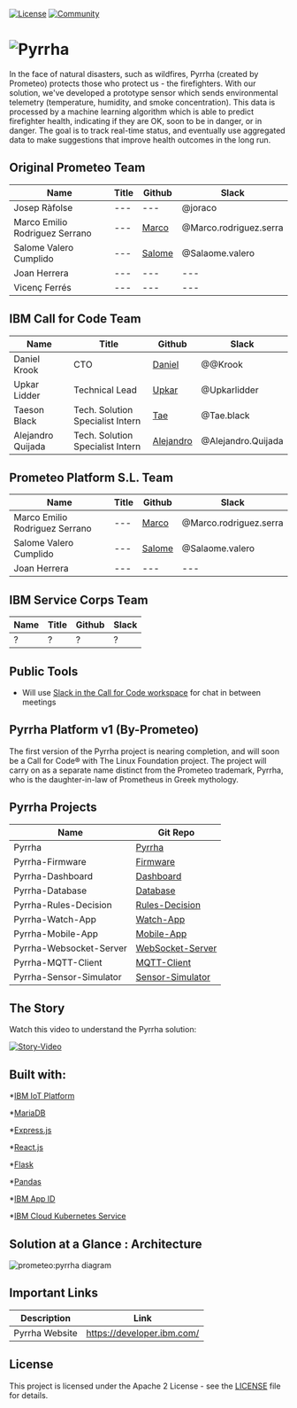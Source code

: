 [![License](https://img.shields.io/badge/License-Apache2-blue.svg)](https://www.apache.org/licenses/LICENSE-2.0) [![Community](https://img.shields.io/badge/Join-Community-blue.svg)](https://developer.ibm.com/callforcode/solutions/projects/get-started/)

# ![Pyrrha](/img/prometeo.png?raw=true)

In the face of natural disasters, such as wildfires, Pyrrha (created by Prometeo) protects those who protect us - the firefighters. With our solution, we've developed a prototype sensor which sends environmental telemetry (temperature, humidity, and smoke concentration). This data is processed by a machine learning algorithm which is able to predict firefighter health, indicating if they are OK, soon to be in danger, or in danger. The goal is to track real-time status, and eventually use aggregated data to make suggestions that improve health outcomes in the long run.


## Original Prometeo Team
| Name | Title | Github | Slack |
| --- | --- | --- | --- |
| Josep Ràfolse | --- | --- | @joraco |
| Marco Emilio Rodriguez Serrano | --- | [Marco](https://github.com/mrodrise) | @Marco.rodriguez.serra |
| Salome Valero Cumplido | --- | [Salome](https://github.com/svaleroc) | @Salaome.valero |
| Joan Herrera | --- | --- | --- |
| Vicenç Ferrés | --- | --- | --- |

## IBM Call for Code Team
| Name | Title | Github | Slack |
| --- | --- | --- | --- |
| Daniel Krook | CTO | [Daniel](https://github.com/krook) | @@Krook |
| Upkar Lidder | Technical Lead | [Upkar](https://github.com/upkarlidder) | @Upkarlidder |
| Taeson Black | Tech. Solution Specialist Intern | [Tae](https://github.com/TaeBlack) | @Tae.black|
| Alejandro Quijada | Tech. Solution Specialist Intern | [Alejandro](https://github.com/Aquijada52) | @Alejandro.Quijada |

## Prometeo Platform S.L. Team
| Name | Title | Github | Slack |
| --- | --- | --- | --- |
| Marco Emilio Rodriguez Serrano | --- | [Marco](https://github.com/mrodrise) | @Marco.rodriguez.serra |
| Salome Valero Cumplido | --- | [Salome](https://github.com/svaleroc) | @Salaome.valero |
| Joan Herrera | --- | --- | --- |

## IBM Service Corps Team
| Name | Title | Github | Slack |
| --- | --- | --- | --- |
| ? | ? | ? | ? |

## Public Tools

* Will use [Slack in the Call for Code workspace](https://callforcode.org/slack) for chat in between meetings

## Pyrrha Platform v1 (By-Prometeo)

The first version of the Pyrrha project is nearing completion, and will soon be a Call for Code® with The Linux Foundation project. The project will carry on as a separate name distinct from the Prometeo trademark, Pyrrha, who is the daughter-in-law of Prometheus in Greek mythology.


## Pyrrha Projects
| Name | Git Repo |
| --- | --- |
| Pyrrha | [Pyrrha](https://github.com/Call-for-Code/Pyrrha-Platform/Pyrrha) |
| Pyrrha-Firmware| [Firmware](https://github.com/Pyrrha-Platform/Pyrrha-Firmware) |
| Pyrrha-Dashboard | [Dashboard](https://github.com/Pyrrha-Platform/Pyrrha-Dashboard) |
| Pyrrha-Database | [Database](https://github.com/Pyrrha-Platform/Pyrrha-Database) |
| Pyrrha-Rules-Decision | [Rules-Decision](https://github.com/Pyrrha-Platform/Pyrrha-Rules-Decision) |
| Pyrrha-Watch-App | [Watch-App](https://github.com/Pyrrha-Platform/Pyrrha-Watch-App) |
| Pyrrha-Mobile-App | [Mobile-App](https://github.com/Pyrrha-Platform/Pyrrha-Mobile-App) |
| Pyrrha-Websocket-Server | [WebSocket-Server](https://github.com/Pyrrha-Platform/Pyrrha-WebSocket-Server) |
| Pyrrha-MQTT-Client | [MQTT-Client](https://github.com/Pyrrha-Platform/Pyrrha-MQTT-Client) |
| Pyrrha-Sensor-Simulator | [Sensor-Simulator](https://github.com/Pyrrha-Platform/Pyrrha-Sensor-Simulator) |

## The Story 
Watch this video to understand the Pyrrha solution:

[![Story-Video](https://user-images.githubusercontent.com/84807697/120705678-21671e80-c486-11eb-8e6c-888dc98fab23.png)](https://www.youtube.com/watch?v=vOgCOoy_Bx0)

## Built with:
*[IBM IoT Platform](https://www.ibm.com/cloud/internet-of-things)

*[MariaDB](https://mariadb.org/)

*[Express.js](https://expressjs.com/)

*[React.js](https://reactjs.org/)

*[Flask](https://palletsprojects.com/p/flask/)

*[Pandas](https://pandas.pydata.org/)

*[IBM App ID](https://www.ibm.com/cloud/app-id?lnk=STW_US_STESCH&lnk2=learn_CloudAppID&pexp=DEF&psrc=NONE&mhsrc=ibmsearch_a&mhq=app%20id%20ibm%20cloud)

*[IBM Cloud Kubernetes Service](https://www.ibm.com/cloud/kubernetes-service)


## Solution at a Glance : Architecture
![prometeo:pyrrha diagram](https://user-images.githubusercontent.com/84807697/120704550-b537eb00-c484-11eb-9a10-ba9035c5e928.png)

## Important Links
| Description | Link |
| --- | --- |
| Pyrrha Website| https://developer.ibm.com/ |


## License
This project is licensed under the Apache 2 License - see the [LICENSE](https://github.com/Pyrrha-Platform/Pyrrha/blob/main/LICENSE) file for details.
